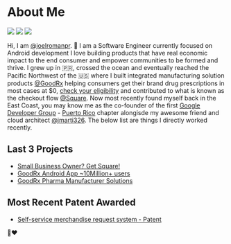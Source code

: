 # About Me
[![](https://img.shields.io/badge/Github-%40joelromanpr-brightgreen)](https://github.com/joelromanpr) [![](https://img.shields.io/badge/Twitter-%40joelromanpr1-blue)](https://twitter.com/joelromanpr1) [![](https://img.shields.io/badge/Linked-in-blue)](https://www.linkedin.com/in/joelromanpr)   

Hi, I am [@joelromanpr](https://github.com/joelromanpr). 👋 I am a Software Engineer currently focused on Android development I love building products that have real economic impact to the end consumer and empower communities to be formed and thrive. I grew up in 🇵🇷, crossed the ocean and eventually reached the Pacific Northwest of the  🇺🇸 where I built integrated manufacturing solution products [@GoodRx](https://github.com/goodrx) helping consumers get their brand drug prescriptions in most cases at $0, [check your eligibility](https://www.goodrx.com/jardiance) and contributed to what is known as the checkout flow [@Square](https://github.com/square).  Now most recently found myself back in the East Coast, you may know me as the co-founder of the first [Google Developer Group](https://gdg.community.dev/) - [Puerto Rico](https://github.com/gdgpuertorico) chapter alongisde my awesome friend and cloud architect [@jmarti326](https://github.com/jmarti326). The below list are things I directly worked recently.

## Last 3 Projects
* [Small Business Owner? Get Square!](https://play.google.com/store/apps/details?id=com.squareup)
* [GoodRx Android App ~10Million+ users](https://play.google.com/store/apps/details?id=com.goodrx)
* [GoodRx Pharma Manufacturer Solutions](https://investors.goodrx.com/static-files/f0ec58a3-9f07-4d5c-8a80-286c55d64174)

 
## Most Recent Patent Awarded
* [Self-service merchandise request system - Patent](https://patents.google.com/patent/US11188964B2/en?oq=11188964)

🚀❤️
